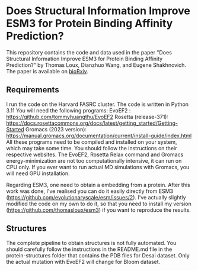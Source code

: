 # Does Structural Information Improve ESM3 for Protein Binding Affinity Prediction?

This repository contains the code and data used in the paper "Does Structural Information Improve ESM3 for Protein Binding Affinity Prediction?" by Thomas Loux, Dianzhuo Wang, and Eugene Shakhnovich. The paper is available on [bioRxiv]().

## Requirements

I run the code on the Harvard FASRC cluster. The code is written in Python 3.11
You will need the following programs:
EvoEF2 : https://github.com/tommyhuangthu/EvoEF2
Rosetta (release-371): https://docs.rosettacommons.org/docs/latest/getting_started/Getting-Started
Gromacs (2023 version): https://manual.gromacs.org/documentation/current/install-guide/index.html
All these programs need to be compiled and installed on your system, which may take some time. You should follow the instructions on their respective websites. The EvoEF2, Rosetta Relax command and Gromacs energy-minimization are not too computationally intensive, it can run on CPU only. If you ever want to run actual MD simulations with Gromacs, you will need GPU installation.

Regarding ESM3, one need to obtain a embedding from a protein. After this work was done, I've realised you can do it easily directly from ESM3 (https://github.com/evolutionaryscale/esm/issues/2). I've actually slightly modified the code on my own to do it, so that you need to install my version (https://github.com/thomasloux/esm3) if you want to reproduce the results.

## Structures
The complete pipeline to obtain structures is not fully automated. You should carefully follow the instructions in the README.md file in the protein-structures folder that contains the PDB files for Desai dataset. Only the actual mutation with EvoEF2 will change for Bloom dataset.

